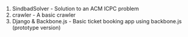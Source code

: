 1. SindbadSolver - Solution to an ACM ICPC problem
2. crawler - A basic crawler
3. Django & Backbone.js - Basic ticket booking app using backbone.js (prototype version)
